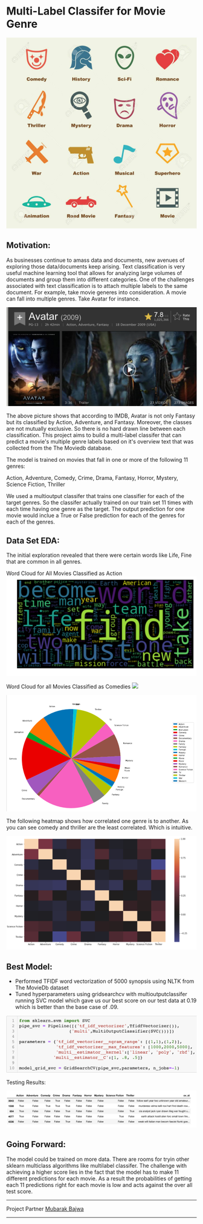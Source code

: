 # Multi-Label Classifer for Movie Genre

![](/Media/pic.jpeg)


## Motivation:
As businesses continue to amass data and documents, new avenues of exploring those data/documents keep arising. Text classification is very useful machine learning tool that allows for analyzing large volumes of documents and group them into different categories. One of the challenges associated with text classification is to attach multiple labels to the same document. For example, take movie generes into consideration. A movie can fall into multiple genres. Take Avatar for instance. 

![](/Media/Avatar.png)

The above picture shows that according to IMDB, Avatar is not only Fantasy but its classified by Action, Adventure, and Fantasy. Moreover, the classes are not mutually exclusive. So there is no hard drawn line between each classification. This project aims to build a multi-label classifer that can predict a movie's multiple genre labels based on it's overview text that was collected from the The Moviedb database. 

The model is trained on movies that fall in one or more of the following 11 genres:  

Action,  Adventure, Comedy, Crime, Drama, Fantasy, Horror, Mystery, Science Fiction, Thriller

We used a multioutput classifer that trains one classifier for each of the target genres. So the classifer actually trained on our train set 11 times with each time having one genre as the target. The output prediction for one movie would inclue a True or False prediction for each of the genres for each of the genres. 


## Data Set EDA:
  
The initial exploration revealed that there were certain words like Life, Fine that are common in all genres. 

Word Cloud for All Movies Classified as Action
![](/Media/WCAction.png)

Word Cloud for all Movies Classified as Comedies
![](/Media/wcComedy.png.png)
 

![](/Media/pie1.png)

The following heatmap shows how correlated one genre is to another. As you can see comedy and thriller are the least correlated. Which is intuitive.  

![](/Media/heatmap.png)









## Best Model:
- Performed  TFIDF word vectorization of 5000 synopsis using NLTK from The MovieDb dataset  
- Tuned hyperparameters using gridsearchcv with multioutputclassifer running SVC model which gave us our best score on our test data at 0.19 which is better than the base case of .09. 

![](/Media/Gridsearch.png) 

Testing Results:

![](/Media/predictions.png)



## Going Forward: 

The model could be trained on more data. There are rooms for tryin other sklearn multiclass algorithms like multilabel classifer. The challenge with achieving a higher score lies in the fact that the model has to make 11 different predictions for each movie. As a result the probabilities of getting each 11 predictions right for each movie is low and acts against the over all test score. 
 

*****************************************************************
Project Partner [Mubarak Bajwa](https://github.com/Mubarakb)
*****************************************************************
